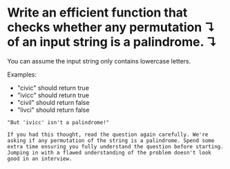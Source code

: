 # Write an efficient function that checks whether any permutation ↴ of an input string is a palindrome. ↴

You can assume the input string only contains lowercase letters.

Examples:

* "civic" should return true
* "ivicc" should return true
* "civil" should return false
* "livci" should return false

```
"But 'ivicc' isn't a palindrome!"

If you had this thought, read the question again carefully. We're asking if any permutation of the string is a palindrome. Spend some extra time ensuring you fully understand the question before starting. Jumping in with a flawed understanding of the problem doesn't look good in an interview.
```